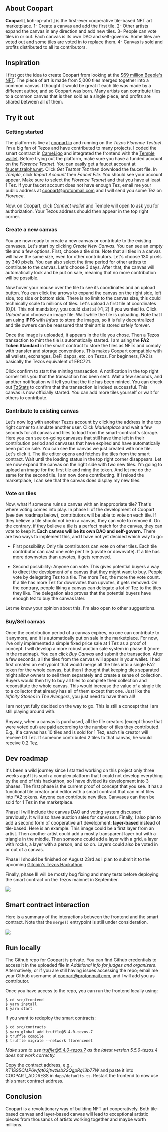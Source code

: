 ## About Coopart

**Coopart** [ koh-op-ahrt ] is the first-ever cooperative tile-based NFT art marketplace. 
1- Create a canvas and add the first tile.
2- Other artists expand the canvas in any direction and add new tiles.
3- People can vote tiles in or out. Each canvas is its own DAO and self-governs. Some tiles are voted out and some tiles are voted in to replace them.
4- Canvas is sold and profits distributed to all its contributors.

## Inspiration

I first got the idea to create Coopart from looking at the [$69 million Beeple's NFT](https://www.theverge.com/2021/3/11/22325054/beeple-christies-nft-sale-cost-everydays-69-million). The piece of art is made from 5,000 tiles merged together into a common canvas. I thought it would be great if each tile was made by a different author, and so Coopart was born. Many artists can contribute tiles to a common canvas that is then sold as a single piece, and profits are shared between all of them.

## Try it out

### Getting started

The platform is live at [coopart.io](https://coopart.io) and running on the _Tezos Florence Testnet_. I'm a big fan of Tezos and have contributed to many projects. I coded the smart contract in [CameLigo](https://ligolang.org/docs/intro/introduction/) and integrated the frontend with the [Temple wallet](https://templewallet.com/). Before trying out the platform, make sure you have a funded account on the _Florence Testnet_. You can easily get a faucet account at [faucet.tzalpha.net](https://faucet.tzalpha.net/). Click _Get Testnet Tez_ then download the faucet file. In _Temple_, click _Import Account_ then _Faucet File_. You should see your account appear. Make sure to select the _Florence Testnet_ and that you have at least 1 Tez. If your faucet account does not have enough Tez, email me your public address at [coopart@protonmail.com](mailto:coopart@protonmail.com) and I will send you some Tez on _Florence_. 

Now, on Coopart, click _Connect wallet_ and Temple will open to ask you for authorization. Your Tezos address should then appear in the top right corner.

### Create a new canvas

You are now ready to create a new canvas or contribute to the existing canvases. Let's start by clicking _Create New Canvas_. You can see an empty tile and a few options. First, choose a tile size. Note that all tiles in a canvas will have the same size, even for other contributors. Let's choose 130 pixels by 340 pixels. You can also select the time period for other artists to contribute to the canvas. Let's choose 3 days. After that, the canvas will automatically lock and be put on sale, meaning that no more contribution will be possible.

Now hover your mouse over the tile to see its coordinates and an upload button. You can click the arrows to expand the canvas on the right side, left side, top side or bottom side. There is no limit to the canvas size, this could technically scale to millions of tiles. Let's upload a first tile at coordinates (0,0). This not mandatory, you could start at (-1, 2) if you wanted to. Click _Upload_ and choose an image file. Wait while the tile is uploading. Note that I am using **IPFS** with _Infura_ to store the images, so it is fully decentralized and tile owners can be reassured that their art is stored safely forever.

Once the image is uploaded, it appears in the tile you chose. Then a Tezos transaction to mint the tile is automatically started. I am using the **FA2 Token Standard** in the smart contract to store the tiles as NFTs and comply with transfer and storage conventions. This makes Coopart compatible with all wallets, exchanges, DeFi dapps, etc. on Tezos. For beginners, FA2 is basically the Tezos equivalent of ERC721.

Click confirm to start the minting transaction. A notification in the top right corner tells you that the transaction has been sent. Wait a few seconds, and another notification will tell you that the tile has been minted. You can check out [TzStats](https://florence.tzstats.com/KT1Q5ynszvFncBQBhucnXwvwPKeHPZsLW29u) to confirm that the transaction is indeed successful. This canvas is now officially started. You can add more tiles yourself or wait for others to contribute. 

### Contribute to existing canvas

Let's now log with another Tezos account by clicking the address in the top right corner to simulate another user. Click _Marketplace_ and wait a few seconds for all canvas and tiles to load from the smart-contract's storage. Here you can see on-going canvases that still have time left in their contribution period and canvases that have expired and have automatically been put on sale. You can see the canvas we just created with one tile. Let's click it. The tile editor opens and fetches the tiles from the smart contract. Wait until the loading status in the top right corner disappears. Let me now expand the canvas on the right side with two new tiles. I'm going to upload an image for the first tile and ming the token. And let me do the same for the second tile. I am now done contributing. If I reload the marketplace, I can see that the canvas does display my new tiles.

### Vote on tiles

Now, what if someone ruins a canvas with an inappropriate tile? That's where voting comes into play. In phase II of the development of Coopart (see dev roadmap below), contributors will be able to vote on each tile. If they believe a tile should not be in a canvas, they can vote to remove it. On the contrary, if they believe a tile is a perfect match for the canvas, they can vote to keep it. **Each canvas will be its own DAO and self-govern.** There are two ways to implement this, and I have not yet decided which way to go:

- First possibility: Only tile contributors can vote on other tiles. Each tile contributor can cast one vote per tile (upvote or downvote). If a tile has more downvotes than upvotes, it gets removed.

- Second possibility: Anyone can vote. This gives potential buyers a way to direct the devolpment of a canvas that they might want to buy. People vote by delegating Tez to a tile. The more Tez, the more the vote count. If a tile has more Tez for downvotes than upvotes, it gets removed. On the contrary, people liking a canvas can delegate a lot of Tez to the tiles they like. The delegation also proves that the potential buyers have enough tez to buy the canvas later.

Let me know your opinion about this. I'm also open to other suggestions.

### Buy/Sell canvas

Once the contribution period of a canvas expires, no one can contribute to it anymore, and it is automatically put on sale in the marketplace. For now, I've only implemented a simple fixed price sale at 1 Tez as a proof of concept. I will develop a more robust auction sale system in phase II (more in the roadmap). You can click _Buy Canvas_ and submit the transaction. After a few seconds, all the tiles from the canvas will appear in your wallet. I had first created an entrypoint that would merge all the tiles into a single FA2 token for the whole canvas, but then I thought that keeping tiles separated might allow owners to sell them separately and create a sense of collection. Buyers would then try to buy all tiles to complete their collection and reconstitute the whole canvas. This would increase the value of a single tile to a collector that already has all of them except that one. Just like the _Infinity Stones_ in _The Avengers_, you just need to have them all! 

I am not yet fully decided on the way to go. This is still a concept that I am still playing around with. 

Anyway, when a canvas is purchased, all the tile creators (except those that were voted out) are paid according to the number of tiles they contributed. E.g., if a canvas has 10 tiles and is sold for 1 Tez, each tile creator will receive 0.1 Tez. If someone contributed 2 tiles to that canvas, he would receive 0.2 Tez.

## Dev roadmap
It's been a wild journey since I started working on this project only three weeks ago! It is such a complex platform that I could not develop everything by the end of this hackathon, so I have divided its development into 3 phases. The first phase is the current proof of concept that you see. It has a functional tile creator and editor with a smart contract that can mint tiles into FA2 tokens. Anyone can contribute new tiles. Canvases can then be sold for 1 Tez in the marketplace.

Phase II will include the canvas DAO and voting system discussed previously. It will also have auction sales for canvases. Finally, I also plan to add a second form of cooperative art development: **layer-based** instead of tile-based. Here is an example. This image could be a first layer from an artist. Then another artist could add a mostly transparent layer but with a triangle in the middle. Then someone could add a layer with a grid, a layer with rocks, a layer with a person, and so on. Layers could also be voted in or out of a canvas.

Phase II should be finished on August 23rd as I plan to submit it to the upcoming [Gitcoin's Tezos Hackathon](https://gitcoin.co/issue/tezos-contrib/gitcoin-submissions/1/100026121)

Finally, phase III will be mostly bug fixing and many tests before deploying the smart contract on the Tezos mainnet in September.

![](https://coopart.io/images/roadmap.png)

## Smart contract interaction

Here is a summary of the interactions between the frontend and the smart contract. Note that the `merge()` entrypoint is still under consideration.

![](https://coopart.io/images/interactions.png)

## Run locally

The Github repo for Coopart is private. You can find Github credentials to access it in the uploaded file in _Additional info for judges and organizers_. Alternatively; or if you are still having issues accessing the repo; email me your Github username at [coopart@protonmail.com](mailto:coopart@protonmail.com), and I will add you as contributor. 

Once you have access to the repo, you can run the frontend locally using:
```
$ cd src/frontend
$ yarn install
$ yarn start
```

If you want to redeploy the smart contracts:
```
$ cd src/contracts
$ yarn global add truffle@5.4.0-tezos.7
$ truffle compile
$ truffle migrate --network florencenet
```

_Make sure to use truffle@5.4.0-tezos.7 as the latest version 5.5.0-tezos.4 does not work correctly._

Copy the contract address, e.g., _KT1SS5CMP6wfqt63jtwzisb22QgpRq13b77W_ and paste it into COOPART_ADDRESS in `dapp/defaults.ts`. Restart the frontend to now use this smart contract address.

## Conclusion

Coopart is a revolutionary way of building NFT art cooperatively. Both tile-based canvas and layer-based canvas will lead to exceptional artistic pieces from thousands of artists working together and maybe worth millions.
